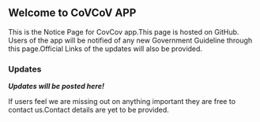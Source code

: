 ## Welcome to CoVCoV APP
This is the Notice Page for CovCov app.This page is hosted on GitHub.
Users of the app will be notified of any new Government Guideline through this page.Official Links of the updates will also be provided.


### Updates

***Updates will be posted here!***

If users feel we are missing out on anything important they are free to contact us.Contact details are yet to be provided.





